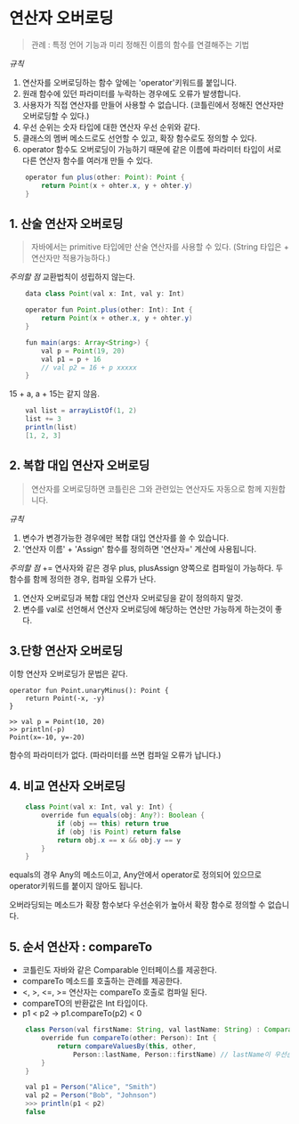 # 연산자 오버로딩
> 관례 : 특정 언어 기능과 미리 정해진 이름의 함수를 연결해주는 기법

_규칙_
1. 연산자를 오버로딩하는 함수 앞에는 'operator'키워드를 붙입니다.
2. 원래 함수에 있던 파라미터를 누락하는 경우에도 오류가 발생합니다.
2. 사용자가 직접 연산자를 만들어 사용할 수 없습니다.
	(코틀린에서 정해진 연산자만 오버로딩할 수 있다.)
3. 우선 순위는 숫자 타입에 대한 연산자 우선 순위와 같다.
4. 클래스의 멤버 메소드로도 선언할 수 있고,
	확장 함수로도 정의할 수 있다.
5. operator 함수도 오버로딩이 가능하기 때문에 같은 이름에 파라미터 타입이 서로 다른 연산자 함수를 여러개 만들 수 있다.
```java
	operator fun plus(other: Point): Point {
		return Point(x + ohter.x, y + ohter.y)
	}
```

## 1. 산술 연산자 오버로딩
> 자바에서는 primitive 타입에만 산술 연산자를 사용할 수 있다.
(String 타입은 + 연산자만 적용가능하다.)

_주의할 점_
교환법칙이 성립하지 않는다.

```java
	data class Point(val x: Int, val y: Int)

	operator fun Point.plus(other: Int): Int {
		return Point(x + other.x, y + ohter.y)
	}

	fun main(args: Array<String>) {
		val p = Point(19, 20)
		val p1 = p + 16
		// val p2 = 16 + p xxxxx
	}
```
15 + a, a + 15는 같지 않음.

```java
	val list = arrayListOf(1, 2)
	list += 3
	println(list)
	[1, 2, 3]
```


## 2. 복합 대입 연산자 오버로딩
> 연산자를 오버로딩하면 코틀린은 그와 관련있는 연산자도 자동으로 함께 지원합니다.

_규칙_
1. 변수가 변경가능한 경우에만 복합 대입 연산자를 쓸 수 있습니다.
2. '연산자 이름' + 'Assign' 함수를 정의하면 '연산자=' 계산에 사용됩니다.

_주의할 점_
+= 연사자와 같은 경우 plus, plusAssign 양쪽으로 컴파일이 가능하다.
두 함수를 함께 정의한 경우, 컴파일 오류가 난다.

1. 연산자 오버로딩과 복합 대입 연산자 오버로딩을 같이 정의하지 말것.
2. 변수를 val로 선언해서 연산자 오버로딩에 해당하는 연산만 가능하게 하는것이 좋다.

## 3.단항 연산자 오버로딩
이항 연산자 오버로딩가 문법은 같다.

	operator fun Point.unaryMinus(): Point {
		return Point(-x, -y)
	}

	>> val p = Point(10, 20)
	>> println(-p)
	Point(x=-10, y=-20)

함수의 파라미터가 없다. (파라미터를 쓰면 컴파일 오류가 납니다.)

## 4. 비교 연산자 오버로딩

```java
	class Point(val x: Int, val y: Int) {
		override fun equals(obj: Any?): Boolean {
			if (obj == this) return true
			if (obj !is Point) return false
			return obj.x == x && obj.y == y
		}
	}
```
equals의 경우 Any의 메소드이고, Any안에서 operator로 정의되어 있으므로
operator키워드를 붙이지 않아도 됩니다.

오버라딩되는 메소드가 확장 함수보다 우선순위가 높아서 확장 함수로 정의할 수 없습니다.

## 5. 순서 연산자 : compareTo

* 코틀린도 자바와 같은 Comparable 인터페이스를 제공한다.
* compareTo 메소드를 호출하는 관례를 제공한다.
* <, >, <=, >= 연산자는 compareTo 호출로 컴파일 된다.
* compareTO의 반환값은 Int 타입이다.
* p1 < p2 -> p1.compareTo(p2) < 0

```java
	class Person(val firstName: String, val lastName: String) : Comparable<Person> {
		override fun compareTo(other: Person): Int {
			return compareValuesBy(this, other,
				Person::lastName, Person::firstName) // lastName이 우선순위
		}
	}

	val p1 = Person("Alice", "Smith")
	val p2 = Person("Bob", "Johnson")
	>>> println(p1 < p2)
	false
```